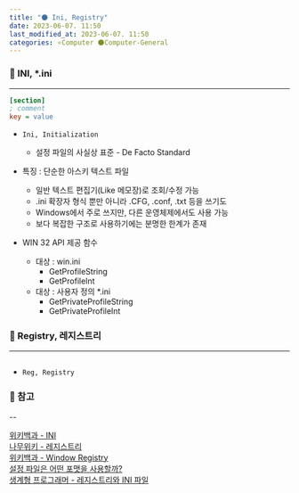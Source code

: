 ```yaml
---
title: "🌑 Ini, Registry"
date: 2023-06-07. 11:50
last_modified_at: 2023-06-07. 11:50
categories: ⭐Computer 🌑Computer-General
---
```


### 💫 INI, *.ini

---

```ini
[section]
; comment
key = value
```

- `Ini, Initialization`
  - 설정 파일의 사실상 표준 - De Facto Standard

- 특징 : 단순한 아스키 텍스트 파일
  - 일반 텍스트 편집기(Like 메모장)로 조회/수정 가능
  - .ini 확장자 형식 뿐만 아니라 .CFG, .conf, .txt 등을 쓰기도
  - Windows에서 주로 쓰지만, 다른 운영체제에서도 사용 가능
  - 보다 복잡한 구조로 사용하기에는 분명한 한계가 존재

- WIN 32 API 제공 함수
  - 대상 : win.ini
    - GetProfileString
    - GetProfileInt
  - 대상 : 사용자 정의 *.ini
    - GetPrivateProfileString
    - GetPrivateProfileInt

### 💫 Registry, 레지스트리

---

```reg

```

- `Reg, Registry`

### 💫 참고

--

[위키백과 - INI](https://ko.wikipedia.org/wiki/INI_%ED%8C%8C%EC%9D%BC)  
[나무위키 - 레지스트리](https://namu.wiki/w/%EB%A0%88%EC%A7%80%EC%8A%A4%ED%8A%B8%EB%A6%AC)  
[위키백과 - Window Registry](https://ko.wikipedia.org/wiki/%EC%9C%88%EB%8F%84%EC%9A%B0_%EB%A0%88%EC%A7%80%EC%8A%A4%ED%8A%B8%EB%A6%AC)  
[설정 파일은 어떤 포맷을 사용할까?](https://www.morenice.kr/222)  
[생계형 프로그래머 - 레지스트리와 INI 파일](https://blog.naver.com/ljc8808/220404118290?viewType=pc)  
